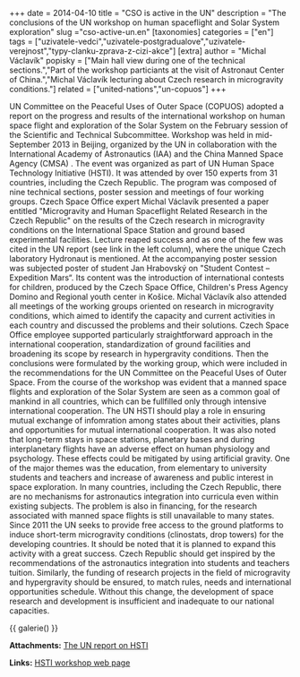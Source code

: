 +++
date = 2014-04-10
title = "CSO is active in the UN"
description = "The conclusions of the UN workshop on human spaceflight and Solar System exploration"
slug ="cso-active-un.en"
[taxonomies]
categories = ["en"]
tags = ["uzivatele-vedci","uzivatele-postgradualove","uzivatele-verejnost","typy-clanku-zprava-z-cizi-akce"]
[extra]
author = "Michal Václavík"
popisky = ["Main hall view during one of the technical sections.","Part of the workshop particiants at the visit of Astronaut Center of China.","Michal Václavík lecturing about Czech research in microgravity conditions."]
related = ["united-nations","un-copuos"]
+++

UN Committee on the Peaceful Uses of Outer Space (COPUOS) adopted a report on the progress and results of the international workshop on human space flight and exploration of the Solar System on the February session of the Scientific and Technical Subcommittee. Workshop was held in mid-September 2013 in Beijing, organized by the UN in collaboration with the International Academy of Astronautics (IAA) and the China Manned Space Agency (CMSA) . The event was organized as part of UN Human Space Technology Initiative (HSTI). It was attended by over 150 experts from 31 countries, including the Czech Republic. The program was composed of nine technical sections, poster session and meetings of four working groups. Czech Space Office expert Michal Václavík presented a paper entitled "Microgravity and Human Spaceflight Related Research in the Czech Republic" on the results of the Czech research in microgravity conditions on the International Space Station and ground based experimental facilities. Lecture reaped success and as one of the few was cited in the UN report (see link in the left column), where the unique Czech laboratory Hydronaut is mentioned. At the accompanying poster session was subjected poster of student Jan Hrabovský on "Student Contest – Expedition Mars“. Its content was the introduction of international contests for children, produced by the Czech Space Office, Children's Press Agency Domino and Regional youth center in Košice. Michal Václavík also attended all meetings of the working groups oriented on research in microgravity conditions, which aimed to identify the capacity and current activities in each country and discussed the problems and their solutions. Czech Space Office employee supported particularly straightforward approach in the international cooperation, standardization of ground facilities and broadening its scope by research in hypergravity conditions. Then the conclusions were formulated by the working group, which were included in the recommendations for the UN Committee on the Peaceful Uses of Outer Space. From the course of the workshop was evident that a manned space flights and exploration of the Solar System are seen as a common goal of mankind in all countries, which can be fullfilled only through intensive international cooperation. The UN HSTI should play a role in ensuring mutual exchange of infomration among states about their activities, plans and opportunities for mutual international cooperation. It was also noted that long-term stays in space stations, planetary bases and during interplanetary flights have an adverse effect on human physiology and psychology. These effects could be mitigated by using artificial gravity. One of the major themes was the education, from elementary to university students and teachers and increase of awareness and public interest in space exploration. In many countries, including the Czech Republic, there are no mechanisms for astronautics integration into curricula even within existing subjects. The problem is also in financing, for the research associated with manned space flights is still unavailable to many states. Since 2011 the UN seeks to provide free access to the ground platforms to induce short-term microgravity conditions (clinostats, drop towers) for the developing countries. It should be noted that it is planned to expand this activity with a great success. Czech Republic should get inspired by the recommendations of the astronautics integration into students and teachers tuition. Similarly, the funding of research projects in the field of microgravity and hypergravity should be ensured, to match rules, needs and international opportunities schedule. Without this change, the development of space research and development is insufficient and inadequate to our national capacities.

{{ galerie() }}

**Attachments:**
[The UN report on HSTI]

[The UN report on HSTI]: n07_hsti-ws-china.pdf

**Links:**
[HSTI workshop web page]

[HSTI workshop web page]: http://en.cmse.gov.cn/ChinaWS/
